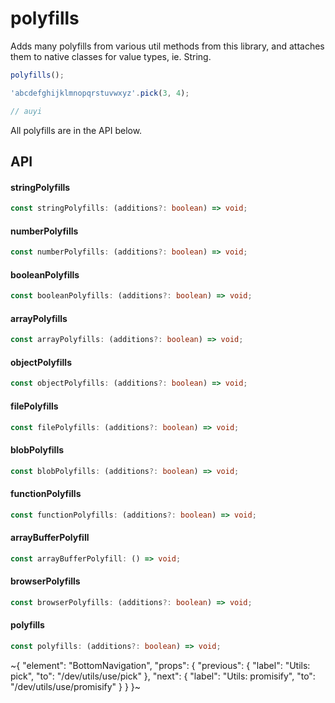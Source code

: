 
# polyfills

Adds many polyfills from various util methods from this library, and attaches them to native classes for value types, ie. String.

```ts
polyfills();

'abcdefghijklmnopqrstuvwxyz'.pick(3, 4);

// auyi
```

All polyfills are in the API below.

## API

#### stringPolyfills

```ts
const stringPolyfills: (additions?: boolean) => void;
```

#### numberPolyfills

```ts
const numberPolyfills: (additions?: boolean) => void;
```

#### booleanPolyfills

```ts
const booleanPolyfills: (additions?: boolean) => void;
```

#### arrayPolyfills

```ts
const arrayPolyfills: (additions?: boolean) => void;
```

#### objectPolyfills

```ts
const objectPolyfills: (additions?: boolean) => void;
```

#### filePolyfills

```ts
const filePolyfills: (additions?: boolean) => void;
```

#### blobPolyfills

```ts
const blobPolyfills: (additions?: boolean) => void;
```

#### functionPolyfills

```ts
const functionPolyfills: (additions?: boolean) => void;
```

#### arrayBufferPolyfill

```ts
const arrayBufferPolyfill: () => void;
```

#### browserPolyfills

```ts
const browserPolyfills: (additions?: boolean) => void;
```

#### polyfills

```ts
const polyfills: (additions?: boolean) => void;
```


~{
  "element": "BottomNavigation",
  "props": {
    "previous": {
      "label": "Utils: pick",
      "to": "/dev/utils/use/pick"
    },
    "next": {
      "label": "Utils: promisify",
      "to": "/dev/utils/use/promisify"
    }
  }
}~
